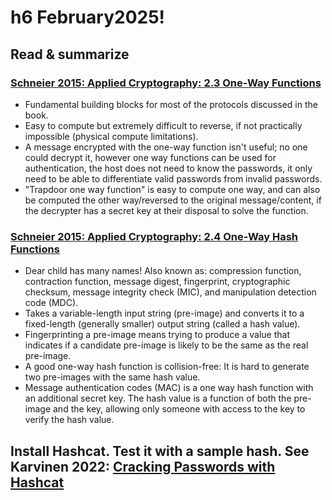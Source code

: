 # h6 February2025!
## Read & summarize
### [Schneier 2015: Applied Cryptography: 2.3 One-Way Functions](https://learning.oreilly.com/library/view/applied-cryptography-protocols/9781119096726/10_chap02.html#chap02-sec003)
- Fundamental building blocks for most of the protocols discussed in the book.
- Easy to compute but extremely difficult to reverse, if not practically impossible (physical compute limitations).
- A message encrypted with the one-way function isn't useful; no one could decrypt it, however one way functions can be used for authentication, the host does not need to know the passwords, it only need to be able to differentiate valid passwords from invalid passwords.
- "Trapdoor one way function" is easy to compute one way, and can also be computed the other way/reversed to the original message/content, if the decrypter has a secret key at their disposal to solve the function.

### [Schneier 2015: Applied Cryptography: 2.4 One-Way Hash Functions](https://learning.oreilly.com/library/view/applied-cryptography-protocols/9781119096726/10_chap02.html#chap02-sec004)
- Dear child has many names! Also known as: compression function, contraction function, message digest, fingerprint, cryptographic checksum, message integrity check (MIC), and manipulation detection code (MDC).
- Takes a variable-length input string (pre-image) and converts it to a fixed-length (generally smaller) output string (called a hash value). 
- Fingerprinting a pre-image means trying to produce a value that indicates if a candidate pre-image is likely to be the same as the real pre-image.
- A good one-way hash function is collision-free: It is hard to generate two pre-images with the same hash value.
- Message authentication codes (MAC) is a one way hash function with an additional secret key. The hash value is a function of both the pre-image and the key, allowing only someone with access to the key to verify the hash value.

## Install Hashcat. Test it with a sample hash. See Karvinen 2022: [Cracking Passwords with Hashcat](https://terokarvinen.com/2022/cracking-passwords-with-hashcat/)
